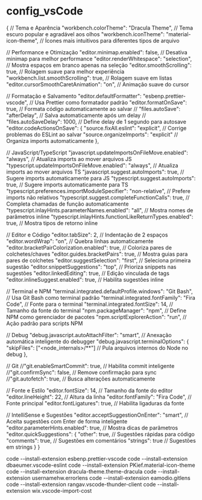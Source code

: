 # config_vsCode

{
  // Tema e Aparência
  "workbench.colorTheme": "Dracula Theme",                    // Tema escuro popular e agradável aos olhos
  "workbench.iconTheme": "material-icon-theme",              // Ícones mais intuitivos para diferentes tipos de arquivo
  
  // Performance e Otimização
  "editor.minimap.enabled": false,                           // Desativa minimap para melhor performance
  "editor.renderWhitespace": "selection",                    // Mostra espaços em branco apenas na seleção
  "editor.smoothScrolling": true,                            // Rolagem suave para melhor experiência
  "workbench.list.smoothScrolling": true,                    // Rolagem suave em listas
  "editor.cursorSmoothCaretAnimation": "on",                // Animação suave do cursor

  // Formatação e Salvamento
  "editor.defaultFormatter": "esbenp.prettier-vscode",       // Usa Prettier como formatador padrão
  "editor.formatOnSave": true,                              // Formata código automaticamente ao salvar
 // "files.autoSave": "afterDelay",                           // Salva automaticamente após um delay
 // "files.autoSaveDelay": 1000,                              // Define delay de 1 segundo para autosave
  "editor.codeActionsOnSave": {
    "source.fixAll.eslint": "explicit",                     // Corrige problemas do ESLint ao salvar
    "source.organizeImports": "explicit"                    // Organiza imports automaticamente
  },

  // JavaScript/TypeScript
  "javascript.updateImportsOnFileMove.enabled": "always",    // Atualiza imports ao mover arquivos JS
  "typescript.updateImportsOnFileMove.enabled": "always",    // Atualiza imports ao mover arquivos TS
  "javascript.suggest.autoImports": true,                    // Sugere imports automaticamente para JS
  "typescript.suggest.autoImports": true,                    // Sugere imports automaticamente para TS
  "typescript.preferences.importModuleSpecifier": "non-relative", // Prefere imports não relativos
  "typescript.suggest.completeFunctionCalls": true,          // Completa chamadas de função automaticamente
  "typescript.inlayHints.parameterNames.enabled": "all",     // Mostra nomes de parâmetros inline
  "typescript.inlayHints.functionLikeReturnTypes.enabled": true, // Mostra tipos de retorno inline

  // Editor e Código
  "editor.tabSize": 2,                                      // Indentação de 2 espaços
  "editor.wordWrap": "on",                                  // Quebra linhas automaticamente
  "editor.bracketPairColorization.enabled": true,           // Coloriza pares de colchetes/chaves
  "editor.guides.bracketPairs": true,                       // Mostra guias para pares de colchetes
  "editor.suggestSelection": "first",                       // Seleciona primeira sugestão
  "editor.snippetSuggestions": "top",                       // Prioriza snippets nas sugestões
  "editor.linkedEditing": true,                             // Edição vinculada de tags
  "editor.inlineSuggest.enabled": true,                     // Habilita sugestões inline

  // Terminal e NPM
  "terminal.integrated.defaultProfile.windows": "Git Bash",  // Usa Git Bash como terminal padrão
  "terminal.integrated.fontFamily": "Fira Code",            // Fonte para o terminal
  "terminal.integrated.fontSize": 14,                       // Tamanho da fonte do terminal
  "npm.packageManager": "npm",                              // Define NPM como gerenciador de pacotes
  "npm.scriptExplorerAction": "run",                        // Ação padrão para scripts NPM

  // Debug
  "debug.javascript.autoAttachFilter": "smart",             // Anexação automática inteligente do debugger
  "debug.javascript.terminalOptions": {
    "skipFiles": ["<node_internals>/**"]                    // Pula arquivos internos do Node no debug
  },

  // Git
  //"git.enableSmartCommit": true,                           // Habilita commit inteligente
  //"git.confirmSync": false,                                // Remove confirmação para sync
  //"git.autofetch": true,                                   // Busca alterações automaticamente

  // Fonte e Estilo
  "editor.fontSize": 14,                                   // Tamanho da fonte do editor
  "editor.lineHeight": 22,                                 // Altura da linha
  "editor.fontFamily": "Fira Code",                        // Fonte principal
  "editor.fontLigatures": true,                            // Habilita ligaduras da fonte

  // IntelliSense e Sugestões
  "editor.acceptSuggestionOnEnter": "smart",               // Aceita sugestões com Enter de forma inteligente
  "editor.parameterHints.enabled": true,                   // Mostra dicas de parâmetros
  "editor.quickSuggestions": {
    "other": true,                                         // Sugestões rápidas para código
    "comments": true,                                      // Sugestões em comentários
    "strings": true                                        // Sugestões em strings
  }
}


code --install-extension esbenp.prettier-vscode
code --install-extension dbaeumer.vscode-eslint
code --install-extension PKief.material-icon-theme
code --install-extension dracula-theme.theme-dracula
code --install-extension usernamehw.errorlens
code --install-extension eamodio.gitlens
code --install-extension rangav.vscode-thunder-client
code --install-extension wix.vscode-import-cost

